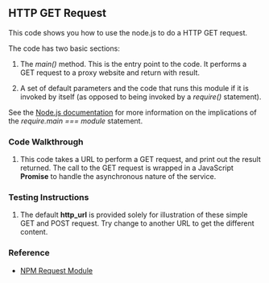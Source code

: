 ## HTTP GET Request

This code shows you how to use the node.js to do a HTTP GET request.

The code has two basic sections: 

1. The *main()* method. This is the entry point to the code. It performs a GET request to a proxy website and return with result.

2. A set of default parameters and the code that runs this module if it is invoked by itself (as opposed to being invoked 
by a *require()* statement).

See the [Node.js documentation](https://nodejs.org/api/modules.html#modules_accessing_the_main_module) for more information 
on the implications of the *require.main === module* statement.

### Code Walkthrough
1. This code takes a URL to perform a GET request, and print out the result returned.
The call to the GET request is wrapped in a JavaScript **Promise** to handle the asynchronous nature of the service.

### Testing Instructions

1. The default **http_url** is provided solely for illustration of these simple GET and POST request. Try change to another URL 
to get the different content.

### Reference
* [NPM Request Module](https://www.npmjs.com/package/request)
    
